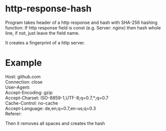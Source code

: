 # http-response-hash

Program takes header of a http response and hash with SHA-256 hashing function:
If http response field is const (e.g. Server: nginx) then hash whole line, if not, just leave the field name. 

It creates a fingerprint of a http server. 


# Example

Host: github.com   
Connection: close   
User-Agent:  
Accept-Encoding: gzip   
Accept-Charset: ISO-8859-1,UTF-8;q=0.7,*;q=0.7  
Cache-Control: no-cache   
Accept-Language: de,en;q=0.7,en-us;q=0.3  
Referer:

Then it removes all spaces and creates the hash
